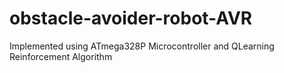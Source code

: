 # obstacle-avoider-robot-AVR
Implemented using ATmega328P Microcontroller and QLearning Reinforcement Algorithm
